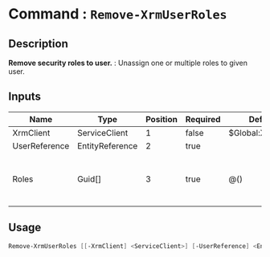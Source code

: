 # Command : `Remove-XrmUserRoles` 

## Description

**Remove security roles to user.** : Unassign one or multiple roles to given user.

## Inputs

Name|Type|Position|Required|Default|Description
----|----|--------|--------|-------|-----------
XrmClient|ServiceClient|1|false|$Global:XrmClient|
UserReference|EntityReference|2|true||
Roles|Guid[]|3|true|@()|Roles unique identifier array to add.


## Usage

```Powershell 
Remove-XrmUserRoles [[-XrmClient] <ServiceClient>] [-UserReference] <EntityReference> [-Roles] <Guid[]> [<CommonParameters>]
``` 


